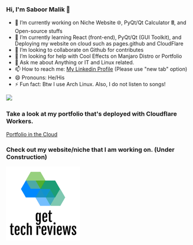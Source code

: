 ### Hi, I'm Saboor Malik 👋

<!--
**OrangeDev2/OrangeDev2** is a ✨ _special_ ✨ repository because its `README.md` (this file) appears on your GitHub profile.

Here are some ideas to get you started:
-->

- 🔭 I’m currently working on Niche Website 🌐, PyQt/Qt Calculator 🖩, and Open-source stuffs
- 🌱 I’m currently learning React (front-end), PyQt/Qt (GUI Toolkit), and Deploying my website on cloud such as pages.github and CloudFlare
- 👯 I’m looking to collaborate on Github for contributes
- 🤔 I’m looking for help with Cool Effects on Manjaro Distro or Portfolio
- 💬 Ask me about Anything or IT and Linux related.
- 📫 How to reach me: <a href="https://www.linkedin.com/in/saboor-malik-011701186/">My Linkedin Profile</a> (Please use "new tab" option)
- 😄 Pronouns: He/His
- ⚡ Fun fact: Btw I use Arch Linux. Also, I do not listen to songs!

<img src="https://github-readme-stats.vercel.app/api?username=orangedev2&&show_icons=true&title_color=ffffff&icon_color=bb2acf&text_color=daf7dc&bg_color=151515">

### Take a look at my portfolio that's deployed with Cloudflare Workers.
<a href="https://cloud-portfolio.sabym.workers.dev/">Portfolio in the Cloud</a>


### Check out my website/niche that I am working on. (Under Construction)
<a href="http://gettechreviews.com/"><img src="/GTR_Logo.png"></a>


